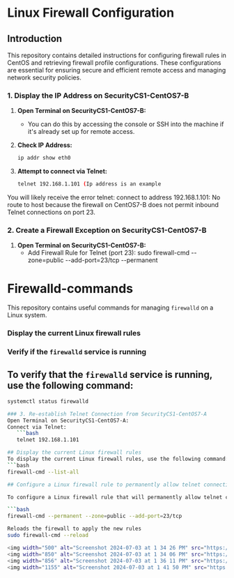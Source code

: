 # Linux Firewall Configuration

## Introduction

This repository contains detailed instructions for configuring firewall rules in CentOS and retrieving firewall profile configurations. 
These configurations are essential for ensuring secure and efficient remote access and managing network security policies.

### 1. Display the IP Address on SecurityCS1-CentOS7-B

1. **Open Terminal on SecurityCS1-CentOS7-B:**
   - You can do this by accessing the console or SSH into the machine if it's already set up for remote access.

2. **Check IP Address:**
   ```bash
   ip addr show eth0
   
3. **Attempt to connect via Telnet:**
   ```bash
   telnet 192.168.1.101 (Ip address is an example

You will likely receive the error telnet: connect to address 192.168.1.101: No route to host because the firewall on CentOS7-B does not permit inbound Telnet connections on port 23.

### 2. Create a Firewall Exception on SecurityCS1-CentOS7-B
1. **Open Terminal on SecurityCS1-CentOS7-B:**
   - Add Firewall Rule for Telnet (port 23):
  sudo firewall-cmd --zone=public --add-port=23/tcp --permanent

# Firewalld-commands

This repository contains useful commands for managing `firewalld` on a Linux system. 

### Display the current Linux firewall rules

### Verify if the `firewalld` service is running

## To verify that the `firewalld` service is running, use the following command:

```bash
systemctl status firewalld

### 3. Re-establish Telnet Connection from SecurityCS1-CentOS7-A
Open Terminal on SecurityCS1-CentOS7-A:
Connect via Telnet:
   ```bash
   telnet 192.168.1.101

## Display the current Linux firewall rules
To display the current Linux firewall rules, use the following command:
```bash
firewall-cmd --list-all

## Configure a Linux firewall rule to permanently allow telnet connections from the public zone

To configure a Linux firewall rule that will permanently allow telnet connections from the public zone, use the following command:

```bash
firewall-cmd --permanent --zone=public --add-port=23/tcp

Reloads the firewall to apply the new rules
sudo firewall-cmd --reload

<img width="500" alt="Screenshot 2024-07-03 at 1 34 26 PM" src="https://github.com/ModeCyber/Firewalld-commands-Linux-System/assets/173691504/275b8bfd-2f02-4967-a9e1-e4da90a62b64">
<img width="850" alt="Screenshot 2024-07-03 at 1 34 06 PM" src="https://github.com/ModeCyber/Firewalld-commands-Linux-System/assets/173691504/1cc33f53-cb6b-4762-941d-bf0c60631b55">
<img width="856" alt="Screenshot 2024-07-03 at 1 36 11 PM" src="https://github.com/ModeCyber/Firewalld-commands-Linux-System/assets/173691504/262bb716-61fa-46f3-8b99-78f62daf456c">
<img width="1155" alt="Screenshot 2024-07-03 at 1 41 50 PM" src="https://github.com/ModeCyber/Firewalld-commands-Linux-System/assets/173691504/00c12000-776a-4847-9d7d-304e5fff2086">
